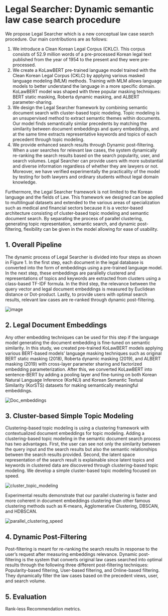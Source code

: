 # Legal Searcher: Dynamic semantic law case search procedure

 We propose Legal Searcher which is a new conceptual law case search procedure. Our main contributions are as follows:

 1. We introduce a Clean Korean Legal Corpus (CKLC). This corpus consists of 52.9 million words of a pre-processed Korean legal text published from the year of 1954 to the present and they were pre-processed.
 2. We create a KoLawBERT pre-trained language model trained with the Clean  Korean Legal Corpus (CKLC) by applying various masked language modeling (MLM) methods. Training with MLM allows language models to better understand the language in a more specific domain. KoLawBERT model was shaped with three popular masking techniques: BERT static masking, Roberta dynamic masking, and ALBERT parameter-sharing.
 3. We design the Legal Searcher framework by combining semantic document search with cluster-based topic modeling. Topic modeling is an unsupervised method to extract semantic themes within documents. Our model finds semantically similar precedents by matching the similarity between document embeddings and query embeddings, and at the same time extracts representative keywords and topics of each precedent through topic modeling.
 4. We provide enhanced search results through Dynamic post-filtering. When a user searches for relevant law cases, the system dynamically re-ranking the search results based on the search popularity, user, and search volumes.
 Legal Searcher can provide users with more substantial and diverse information regardless of whether they are lawyers or not. Moreover, we have verified experimentally the practicality of the model by testing for both lawyers and ordinary students without legal domain knowledge.

 Furthermore, the Legal Searcher framework is not limited to the Korean language and the fields of Law. This framework we designed can be applied to multilingual datasets and extended to the various areas of specialization such as medical and financial sectors because it is a vector-based architecture consisting of cluster-based topic modeling and semantic document search. By separating the process of parallel clustering, generating topic representation,  semantic search, and dynamic post-filtering, flexibility can be given in the model allowing for ease of usability.
 

 ## 1. Overall Pipeline
 
 The dynamic process of Legal Searcher is divided into four steps as shown in Figure 1.  In the first step, each document in the legal database is converted into the form of embeddings using a pre-trained language model. In the next step, these embeddings are parallelly clustered and representations of topics and keywords are extracted from clusters using a class-based TF-IDF formula. In the third step, the relevance between the query vector and legal document embeddings is measured by Euclidean distance or Dot-product. Lastly, to provide users with optimal search results, relevant law cases are re-ranked through dynamic post-filtering.


![image](https://user-images.githubusercontent.com/105137667/172834568-33ba016c-0618-4c2b-8c8c-1d373596def4.png)


## 2. Legal Document Embeddings

 Any other embedding techniques can be used for this step if the language model generating the document embedding is fine-tuned on semantic similarity. In this study, we created pre-trained KoLawBERT models applying various BERT-based models’ language masking techniques such as original BERT static masking (2018),  Roberta dynamic masking (2019), and ALBERT masking (2019) with cross-layer parameter sharing and factorized embedding parameterization. After this, we converted KoLawBERT into sentence-BERT by adding a pooling layer and fine-tuning on both Korean Natural Language Inference (KorNLI) and Korean Semantic Textual Similarity (KorSTS) datasets for making semantically meaningful embeddings.
 
 
![Doc_embeddings](https://user-images.githubusercontent.com/105137667/172763860-ca50c83f-a10d-4b58-9f64-2e6c86bcfbdc.jpg)


## 3. Cluster-based Simple Topic Modeling

 Clustering-based topic modeling is using a clustering framework with contextualized document embeddings for topic modeling. Adding a clustering-based topic modeling in the semantic document search process has two advantages. First, the user can see not only the similarity between the query input and the search results but also the semantic relationships between the search results provided. Second, the latent space representation of the search result is explainable since latent topics and keywords in clustered data are discovered through clustering-based topic modeling. We develop a simple cluster-based topic modeling focused on speed.
 
 
![cluster_topic_modeling](https://user-images.githubusercontent.com/105137667/172763898-f5eba72e-a60b-4acb-b9d2-f0f9a6221da8.jpg)
 
 
Experimental results demonstrate that our parallel clustering is faster and more coherent in document embeddings clustering than other famous clustering methods such as K-means, Agglomerative Clustering, DBSCAN, and HDBSCAN.


![parallel_clustering_speed](https://user-images.githubusercontent.com/105137667/172763944-19bf4646-861b-432c-8e71-84dc95bf80a5.jpg)


## 4. Dynamic Post-Filtering
 Post-filtering is meant for re-ranking the search results in response to the user’s request after measuring embeddings relevance. Dynamic post-filtering is the system that converts original law cases searched into optimal results through the following three different post-filtering techniques: Popularity-based filtering, User-based filtering, and Online-based filtering. They dynamically filter the law cases based on the precedent views, user, and search volume.
 

## 5. Evaluation

Rank-less Recommendation metrics.
